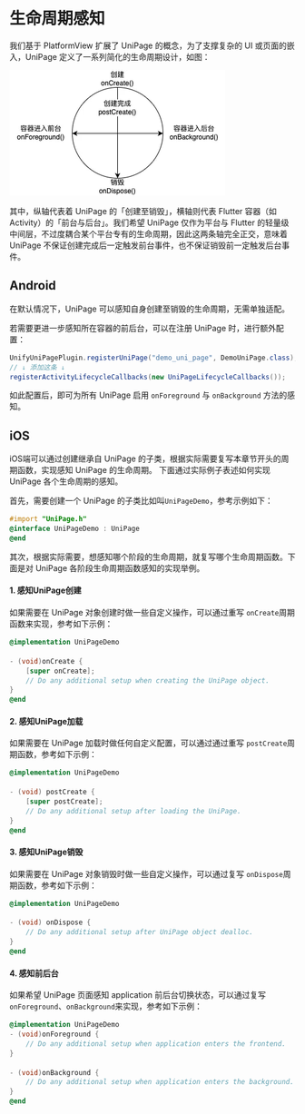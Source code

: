 # 生命周期感知

我们基于 PlatformView 扩展了 UniPage 的概念，为了支撑复杂的 UI 或页面的嵌入，UniPage 定义了一系列简化的生命周期设计，如图：

![UniPage lifecycle](../public/02.uni_page_lifecycle.webp)

其中，纵轴代表着 UniPage 的「创建至销毁」，横轴则代表 Flutter 容器（如 Activity）的「前台与后台」。我们希望 UniPage 仅作为平台与 Flutter 的轻量级中间层，不过度耦合某个平台专有的生命周期，因此这两条轴完全正交，意味着 UniPage 不保证创建完成后一定触发前台事件，也不保证销毁前一定触发后台事件。

## Android

在默认情况下，UniPage 可以感知自身创建至销毁的生命周期，无需单独适配。

若需要更进一步感知所在容器的前后台，可以在注册 UniPage 时，进行额外配置：

```java
UnifyUniPagePlugin.registerUniPage("demo_uni_page", DemoUniPage.class);
// ↓ 添加这条 ↓
registerActivityLifecycleCallbacks(new UniPageLifecycleCallbacks());
```

如此配置后，即可为所有 UniPage 启用 `onForeground` 与 `onBackground` 方法的感知。

## iOS
iOS端可以通过创建继承自 UniPage 的子类，根据实际需要复写本章节开头的周期函数，实现感知 UniPage 的生命周期。
下面通过实际例子表述如何实现 UniPage 各个生命周期的感知。

首先，需要创建一个 UniPage 的子类比如叫`UniPageDemo`，参考示例如下：

```objectivec
#import "UniPage.h"
@interface UniPageDemo : UniPage
@end
```
其次，根据实际需要，想感知哪个阶段的生命周期，就复写哪个生命周期函数。下面是对 UniPage 各阶段生命周期函数感知的实现举例。
#### 1. 感知UniPage创建
如果需要在 UniPage 对象创建时做一些自定义操作，可以通过重写 `onCreate`周期函数来实现，参考如下示例：

```objectivec
@implementation UniPageDemo

- (void)onCreate {
    [super onCreate];
    // Do any additional setup when creating the UniPage object.
}
@end
```
#### 2. 感知UniPage加载
如果需要在 UniPage 加载时做任何自定义配置，可以通过通过重写 `postCreate`周期函数，参考如下示例：

```objectivec
@implementation UniPageDemo

- (void) postCreate {
    [super postCreate];
    // Do any additional setup after loading the UniPage.
}
@end
```

#### 3. 感知UniPage销毁
如果需要在 UniPage 对象销毁时做一些自定义操作，可以通过复写 `onDispose`周期函数，参考如下示例：

```objectivec
@implementation UniPageDemo

- (void) onDispose {
    // Do any additional setup after UniPage object dealloc.
}
@end
```

#### 4. 感知前后台
如果希望 UniPage 页面感知 application 前后台切换状态，可以通过复写`onForeground`、`onBackground`来实现，参考如下示例：

```objectivec
@implementation UniPageDemo
- (void)onForeground {
    // Do any additional setup when application enters the frontend.
}

- (void)onBackground {
    // Do any additional setup when application enters the background.
}
@end
```
